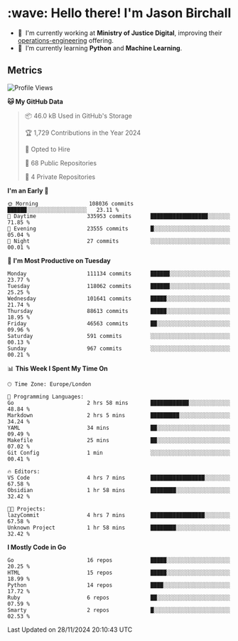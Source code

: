 <h1 align="left" id="jason-title">:wave: Hello there! I'm Jason Birchall</h1>

- :office: &nbsp;I'm currently working at **Ministry of Justice Digital**, improving their [operations-engineering](https://github.com/ministryofjustice/operations-engineering) offering.
- :seedling: &nbsp;I’m currently learning **Python** and **Machine Learning**.

<h2>Metrics</h2>

<!--START_SECTION:waka-->
![Profile Views](http://img.shields.io/badge/Profile%20Views-0-blue)

**🐱 My GitHub Data** 

> 📦 46.0 kB Used in GitHub's Storage 
 > 
> 🏆 1,729 Contributions in the Year 2024
 > 
> 💼 Opted to Hire
 > 
> 📜 68 Public Repositories 
 > 
> 🔑 4 Private Repositories 
 > 
**I'm an Early 🐤** 

```text
🌞 Morning                108036 commits      ██████░░░░░░░░░░░░░░░░░░░   23.11 % 
🌆 Daytime                335953 commits      ██████████████████░░░░░░░   71.85 % 
🌃 Evening                23555 commits       █░░░░░░░░░░░░░░░░░░░░░░░░   05.04 % 
🌙 Night                  27 commits          ░░░░░░░░░░░░░░░░░░░░░░░░░   00.01 % 
```
📅 **I'm Most Productive on Tuesday** 

```text
Monday                   111134 commits      ██████░░░░░░░░░░░░░░░░░░░   23.77 % 
Tuesday                  118062 commits      ██████░░░░░░░░░░░░░░░░░░░   25.25 % 
Wednesday                101641 commits      █████░░░░░░░░░░░░░░░░░░░░   21.74 % 
Thursday                 88613 commits       █████░░░░░░░░░░░░░░░░░░░░   18.95 % 
Friday                   46563 commits       ██░░░░░░░░░░░░░░░░░░░░░░░   09.96 % 
Saturday                 591 commits         ░░░░░░░░░░░░░░░░░░░░░░░░░   00.13 % 
Sunday                   967 commits         ░░░░░░░░░░░░░░░░░░░░░░░░░   00.21 % 
```


📊 **This Week I Spent My Time On** 

```text
🕑︎ Time Zone: Europe/London

💬 Programming Languages: 
Go                       2 hrs 58 mins       ████████████░░░░░░░░░░░░░   48.84 % 
Markdown                 2 hrs 5 mins        █████████░░░░░░░░░░░░░░░░   34.24 % 
YAML                     34 mins             ██░░░░░░░░░░░░░░░░░░░░░░░   09.49 % 
Makefile                 25 mins             ██░░░░░░░░░░░░░░░░░░░░░░░   07.02 % 
Git Config               1 min               ░░░░░░░░░░░░░░░░░░░░░░░░░   00.41 % 

🔥 Editors: 
VS Code                  4 hrs 7 mins        █████████████████░░░░░░░░   67.58 % 
Obsidian                 1 hr 58 mins        ████████░░░░░░░░░░░░░░░░░   32.42 % 

🐱‍💻 Projects: 
lazyCommit               4 hrs 7 mins        █████████████████░░░░░░░░   67.58 % 
Unknown Project          1 hr 58 mins        ████████░░░░░░░░░░░░░░░░░   32.42 % 
```

**I Mostly Code in Go** 

```text
Go                       16 repos            █████░░░░░░░░░░░░░░░░░░░░   20.25 % 
HTML                     15 repos            █████░░░░░░░░░░░░░░░░░░░░   18.99 % 
Python                   14 repos            ████░░░░░░░░░░░░░░░░░░░░░   17.72 % 
Ruby                     6 repos             ██░░░░░░░░░░░░░░░░░░░░░░░   07.59 % 
Smarty                   2 repos             █░░░░░░░░░░░░░░░░░░░░░░░░   02.53 % 
```




 Last Updated on 28/11/2024 20:10:43 UTC
<!--END_SECTION:waka-->

<!-- links -->

[issues page]: https://github.com/jasonBirchall/jasonBirchall/issues "jasonBirchall/issues"
